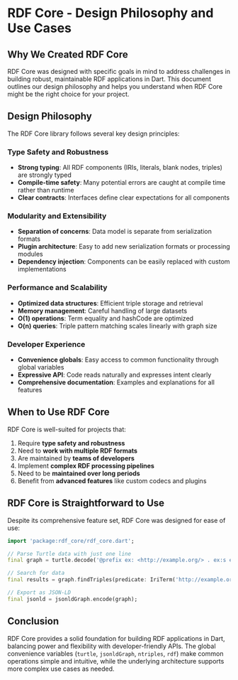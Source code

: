 # RDF Core - Design Philosophy and Use Cases

## Why We Created RDF Core

RDF Core was designed with specific goals in mind to address challenges in building robust, maintainable RDF applications in Dart. This document outlines our design philosophy and helps you understand when RDF Core might be the right choice for your project.

## Design Philosophy

The RDF Core library follows several key design principles:

### Type Safety and Robustness

- **Strong typing**: All RDF components (IRIs, literals, blank nodes, triples) are strongly typed
- **Compile-time safety**: Many potential errors are caught at compile time rather than runtime
- **Clear contracts**: Interfaces define clear expectations for all components

### Modularity and Extensibility

- **Separation of concerns**: Data model is separate from serialization formats
- **Plugin architecture**: Easy to add new serialization formats or processing modules
- **Dependency injection**: Components can be easily replaced with custom implementations

### Performance and Scalability

- **Optimized data structures**: Efficient triple storage and retrieval
- **Memory management**: Careful handling of large datasets
- **O(1) operations**: Term equality and hashCode are optimized
- **O(n) queries**: Triple pattern matching scales linearly with graph size

### Developer Experience

- **Convenience globals**: Easy access to common functionality through global variables
- **Expressive API**: Code reads naturally and expresses intent clearly
- **Comprehensive documentation**: Examples and explanations for all features

## When to Use RDF Core

RDF Core is well-suited for projects that:

1. Require **type safety and robustness**
2. Need to **work with multiple RDF formats**
3. Are maintained by **teams of developers**
4. Implement **complex RDF processing pipelines**
5. Need to be **maintained over long periods**
6. Benefit from **advanced features** like custom codecs and plugins

## RDF Core is Straightforward to Use

Despite its comprehensive feature set, RDF Core was designed for ease of use:

```dart
import 'package:rdf_core/rdf_core.dart';

// Parse Turtle data with just one line
final graph = turtle.decode('@prefix ex: <http://example.org/> . ex:s ex:p "o" .');

// Search for data
final results = graph.findTriples(predicate: IriTerm('http://example.org/p'));

// Export as JSON-LD
final jsonld = jsonldGraph.encode(graph);
```

## Conclusion

RDF Core provides a solid foundation for building RDF applications in Dart, balancing power and flexibility with developer-friendly APIs. The global convenience variables (`turtle`, `jsonldGraph`, `ntriples`, `rdf`) make common operations simple and intuitive, while the underlying architecture supports more complex use cases as needed.
